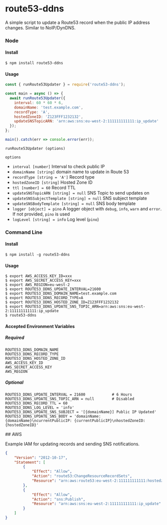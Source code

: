# route53-ddns

A simple script to update a Route53 record when the public IP address changes. Similar to NoIP/DynDNS.

### Node

#### Install

```shell script
$ npm install route53-ddns
```

#### Usage

```js
const { runRoute53Updater } = require('route53-ddns');

const main = async () => {
  await runRoute53Updater({
    interval: 60 * 60 * 6,
    domainName: 'test.example.com',
    recordType: 'A',
    hostedZoneID: 'Z123FFF1232132',
    updateSNSTopicARN: 'arn:aws:sns:eu-west-2:111111111111:ip_update'
  });
};

main().catch(err => console.error(err));
```

`runRoute53Updater (options)`

`options`
- `interval [number]` Interval to check public IP
- `domainName [string]` domain name to update in Route 53
- `recordType [string = 'A']` Record type
- `hostedZoneID [string]` Hosted Zone ID
- `ttl [number] = 60` Record TTL
- `updateSNSTopicARN [string] = null` SNS Topic to send updates on
- `updateSNSSubjectTemplate [string] = null` SNS subject template
- `updateSNSBodyTemplate [string] = null` SNS body template
- `logger [object] = pino` A logger object with `debug`, `info`, `warn` and `error`. If not provided, `pino` is used
- `logLevel [string] = info` Log level (`pino`)

### Command Line

#### Install

```shell script
$ npm install -g route53-ddns
```

#### Usage
```shell script
$ export AWS_ACCESS_KEY_ID=xxx
$ export AWS_SECRET_ACCESS_KEY=xxx
$ export AWS_REGION=eu-west-2
$ export ROUTE53_DDNS_UPDATE_INTERVAL=21600
$ export ROUTE53_DDNS_DOMAIN_NAME=test.example.com
$ export ROUTE53_DDNS_RECORD_TYPE=A
$ export ROUTE53_DDNS_HOSTED_ZONE_ID=Z123FFF1232132
$ export ROUTE53_DDNS_UPDATE_SNS_TOPIC_ARN=arn:aws:sns:eu-west-2:111111111111:ip_update
$ route53-ddns
```

#### Accepted Environment Variables

##### Required 

```
ROUTE53_DDNS_DOMAIN_NAME
ROUTE53_DDNS_RECORD_TYPE
ROUTE53_DDNS_HOSTED_ZONE_ID
AWS_ACCESS_KEY_ID
AWS_SECRET_ACCESS_KEY
AWS_REGION
```

##### Optional

```
ROUTE53_DDNS_UPDATE_INTERVAL = 21600            # 6 Hours
ROUTE53_DDNS_UPDATE_SNS_TOPIC_ARN = null        # Disabled
ROUTE53_DDNS_RECORD_TTL = 60
ROUTE53_DDNS_LOG_LEVEL = 'info'
ROUTE53_DDNS_UPDATE_SNS_SUBJECT = '[{domainName}] Public IP Updated'
ROUTE53_DDNS_UPDATE_SNS_BODY = 'domainName: {domainName}\ncurrentPublicIP: {currentPublicIP}\nhostedZoneID: {hostedZoneID}'
```

## AWS

Example IAM for updating records and sending SNS notifications.

```json
{
    "Version": "2012-10-17",
    "Statement": [
        {
            "Effect": "Allow",
            "Action": "route53:ChangeResourceRecordSets",
            "Resource": "arn:aws:route53:eu-west-2:111111111111:hostedzone/*"
        },
        {
            "Effect": "Allow",
            "Action": "sns:Publish",
            "Resource": "arn:aws:sns:eu-west-2:111111111111:ip_update"
        }
    ]
}
```
